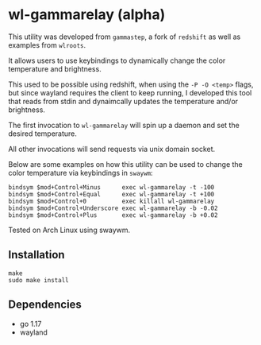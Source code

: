 # wl-gammarelay (alpha)

This utility was developed from `gammastep`, a fork of `redshift` as well
as examples from `wlroots`.

It allows users to use keybindings to dynamically change the color temperature
and brightness.

This used to be possible using redshift, when using the `-P -O <temp>` flags,
but since wayland requires the client to keep running, I developed this tool
that reads from stdin and dynaimcally updates the temperature and/or
brightness.

The first invocation to `wl-gammarelay` will spin up a daemon and set the
desired temperature.

All other invocations will send requests via unix domain socket.

Below are some examples on how this utility can be used to change the color
temperature via keybindings in `swaywm`:

```
bindsym $mod+Control+Minus      exec wl-gammarelay -t -100
bindsym $mod+Control+Equal      exec wl-gammarelay -t +100
bindsym $mod+Control+0          exec killall wl-gammarelay
bindsym $mod+Control+Underscore exec wl-gammarelay -b -0.02
bindsym $mod+Control+Plus       exec wl-gammarelay -b +0.02
```

Tested on Arch Linux using swaywm.

## Installation

```
make
sudo make install
```

## Dependencies

- go 1.17
- wayland
